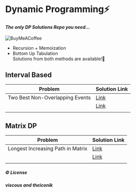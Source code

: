 # Dynamic Programming⚡
#### _The only DP Solutions Repo you need..._
![BuyMeACoffee](https://img.shields.io/badge/Buy%20Me%20a%20Coffee-ffdd00?style=for-the-badge&logo=buy-me-a-coffee&logoColor=black)

- Recursion + Memoization
- Bottom Up Tabulation<br/>
Solutions from both methods are available!🤘


## Interval Based <br/>
| Problem | Solution Link |
| ------ | ------ |
| Two Best Non-Overlapping Events | [Link](https://github.com/PR-pranjal/Dynamic-Programming-Solutions/blob/main/Memoization/Interval-Based/Two%20Best%20Non-Overlapping%20Events.md) | 
|         | [Link](#) |
|         |               |

## Matrix DP <br/>
| Problem | Solution Link |
| ------ | ------ |
| Longest Increasing Path in Matrix | [Link](https://github.com/PR-pranjal/Dynamic-Programming-Solutions/blob/main/Memoization/Matrix-DP/Longest%20Increasing%20Path%20in%20matrix.md) | 
|         | [Link](#) |
|         |               |

##### ©️ License
##### viscous and theiconik


